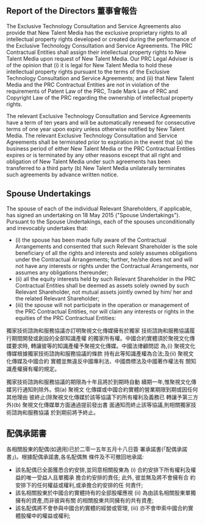 ## Report of the Directors 董事會報告

The Exclusive Technology Consultation and Service Agreements also provide that New Talent Media has the exclusive proprietary rights to all intellectual property rights developed or created during the performance of the Exclusive Technology Consultation and Service Agreements. The PRC Contractual Entities shall assign their intellectual property rights to New Talent Media upon request of New Talent Media. Our PRC Legal Adviser is of the opinion that (i) it is legal for New Talent Media to hold these intellectual property rights pursuant to the terms of the Exclusive Technology Consultation and Service Agreements; and (ii) that New Talent Media and the PRC Contractual Entities are not in violation of the requirements of Patent Law of the PRC, Trade Mark Law of PRC and Copyright Law of the PRC regarding the ownership of intellectual property rights.

The relevant Exclusive Technology Consultation and Service Agreements have a term of ten years and will be automatically renewed for consecutive terms of one year upon expiry unless otherwise notified by New Talent Media. The relevant Exclusive Technology Consultation and Service Agreements shall be terminated prior to expiration in the event that (a) the business period of either New Talent Media or the PRC Contractual Entities expires or is terminated by any other reasons except that all right and obligation of New Talent Media under such agreements has been transferred to a third party (b) New Talent Media unilaterally terminates such agreements by advance written notice.

## Spouse Undertakings

The spouse of each of the individual Relevant Shareholders, if applicable, has signed an undertaking on 18 May 2015 ("Spouse Undertakings"). Pursuant to the Spouse Undertakings, each of the spouses unconditionally and irrevocably undertakes that:

- (i) the spouse has been made fully aware of the Contractual Arrangements and consented that such Relevant Shareholder is the sole beneficiary of all the rights and interests and solely assumes obligations under the Contractual Arrangements; further, he/she does not and will not have any interests or rights under the Contractual Arrangements, nor assumes any obligations thereunder;
- (ii) all the equity interests held by such Relevant Shareholder in the PRC Contractual Entities shall be deemed as assets solely owned by such Relevant Shareholder, not mutual assets jointly owned by him/ her and the related Relevant Shareholder;
- (iii) the spouse will not participate in the operation or management of the PRC Contractual Entities, nor will claim any interests or rights in the equities of the PRC Contractual Entities:

獨家技術諮詢和服務協議亦訂明聚視文化傳媒擁有於獨家 技術諮詢和服務協議履行期間開發或創設的全部知識產權 的獨家所有權。中國合約實體須於聚視文化傳媒要求時, 轉讓彼等的知識產權予聚視文化傳媒。中國法律顧問認 為,(i) 聚視文化傳媒根據獨家技術諮詢和服務協議的條款 持有此等知識產權為合法;及(ii) 聚視文化傳媒及中國合約 實體並無違反中國專利法、中國商標法及中國著作權法有 關知識產權擁有權的規定。

獨家技術諮詢和服務協議的期限為十年且將於到期時自動 續期一年,惟聚視文化傳媒另行通知則除外。倘(a) 聚視文 化傳媒或中國合約實體的營業期限到期或因任何其他理由 彼終止(除聚視文化傳媒於該等協議下的所有權利及義務已 轉讓予第三方外)(b) 聚視文化傳媒單方面通過提前發出書 面通知而終止該等協議,則相關獨家技術諮詢和服務協議 於到期前將予終止。

## 配偶承諾書

各相關股東的配偶(如適用)已於二零一五年五月十八日簽 署承諾書(「配偶承諾書」)。根據配偶承諾書,各名配偶無 條件及不可撤回地承諾:

- 該名配偶已全面獲悉合約安排,並同意相關股東為 (i) 合約安排下所有權利及權益的唯一受益人且單獨承 擔合約安排的責任; 此外, 彼並無及將不會擁有合 約安排下的任何權益或權利,或承擔合約安排的任 何責仟;
- 該名相關股東於中國合約實體持有的全部股權應視 (ii) 為由該名相關股東單獨擁有的資產,而非彼與有關 的相關股東共同擁有的共有資產;
- 該名配偶將不會參與中國合約實體的經營或管理, (iii) 亦不會申索中國合約實體股權中的權益或權利;